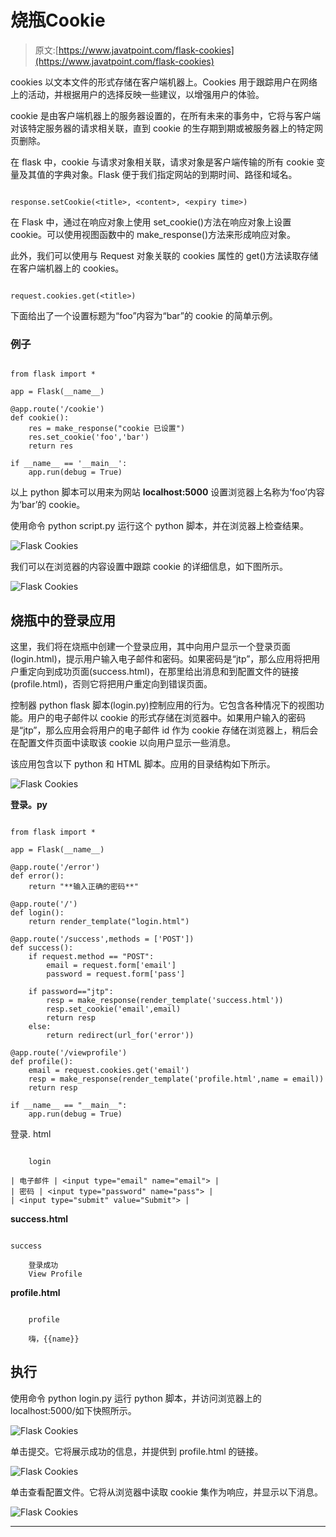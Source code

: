 # 烧瓶Cookie

> 原文:[https://www.javatpoint.com/flask-cookies](https://www.javatpoint.com/flask-cookies)

cookies 以文本文件的形式存储在客户端机器上。Cookies 用于跟踪用户在网络上的活动，并根据用户的选择反映一些建议，以增强用户的体验。

cookie 是由客户端机器上的服务器设置的，在所有未来的事务中，它将与客户端对该特定服务器的请求相关联，直到 cookie 的生存期到期或被服务器上的特定网页删除。

在 flask 中，cookie 与请求对象相关联，请求对象是客户端传输的所有 cookie 变量及其值的字典对象。Flask 便于我们指定网站的到期时间、路径和域名。

```

response.setCookie(<title>, <content>, <expiry time>)

```

在 Flask 中，通过在响应对象上使用 set_cookie()方法在响应对象上设置 cookie。可以使用视图函数中的 make_response()方法来形成响应对象。

此外，我们可以使用与 Request 对象关联的 cookies 属性的 get()方法读取存储在客户端机器上的 cookies。

```

request.cookies.get(<title>)

```

下面给出了一个设置标题为“foo”内容为“bar”的 cookie 的简单示例。

### 例子

```

from flask import *

app = Flask(__name__)

@app.route('/cookie')
def cookie():
	res = make_response("cookie 已设置")
	res.set_cookie('foo','bar')
	return res

if __name__ == '__main__':
	app.run(debug = True)

```

以上 python 脚本可以用来为网站 **localhost:5000** 设置浏览器上名称为‘foo’内容为‘bar’的 cookie。

使用命令 python script.py 运行这个 python 脚本，并在浏览器上检查结果。

![Flask Cookies](../Images/2dfbd80b7eae35e28d25affb49857fc2.png)

我们可以在浏览器的内容设置中跟踪 cookie 的详细信息，如下图所示。

![Flask Cookies](../Images/789850bcee616fa1aa612476e6f0e9c0.png)

## 烧瓶中的登录应用

这里，我们将在烧瓶中创建一个登录应用，其中向用户显示一个登录页面(login.html)，提示用户输入电子邮件和密码。如果密码是“jtp”，那么应用将把用户重定向到成功页面(success.html)，在那里给出消息和到配置文件的链接(profile.html)，否则它将把用户重定向到错误页面。

控制器 python flask 脚本(login.py)控制应用的行为。它包含各种情况下的视图功能。用户的电子邮件以 cookie 的形式存储在浏览器中。如果用户输入的密码是“jtp”，那么应用会将用户的电子邮件 id 作为 cookie 存储在浏览器上，稍后会在配置文件页面中读取该 cookie 以向用户显示一些消息。

该应用包含以下 python 和 HTML 脚本。应用的目录结构如下所示。

![Flask Cookies](../Images/458c0788171a36b664c7adce682253b5.png)

**登录。py**

```

from flask import *

app = Flask(__name__)

@app.route('/error')
def error():
	return "**输入正确的密码**"

@app.route('/')
def login():
	return render_template("login.html")

@app.route('/success',methods = ['POST'])
def success():
	if request.method == "POST":
		email = request.form['email']
		password = request.form['pass']

	if password=="jtp":
		resp = make_response(render_template('success.html'))
		resp.set_cookie('email',email)
		return resp
	else:
		return redirect(url_for('error'))

@app.route('/viewprofile')
def profile():
	email = request.cookies.get('email')
	resp = make_response(render_template('profile.html',name = email))
	return resp

if __name__ == "__main__":
	app.run(debug = True)

```

登录. html

```

	login

| 电子邮件 | <input type="email" name="email"> |
| 密码 | <input type="password" name="pass"> |
| <input type="submit" value="Submit"> |

```

**success.html**

```

success

	登录成功
	View Profile

```

**profile.html**

```

	profile

	嗨，{{name}}

```

## 执行

使用命令 python login.py 运行 python 脚本，并访问浏览器上的 localhost:5000/如下快照所示。

![Flask Cookies](../Images/3766f30c4cc3a63a6cdd95d8971ababd.png)

单击提交。它将展示成功的信息，并提供到 profile.html 的链接。

![Flask Cookies](../Images/c2893591211a8deffaecdd46f6e957d3.png)

单击查看配置文件。它将从浏览器中读取 cookie 集作为响应，并显示以下消息。

![Flask Cookies](../Images/480edf923ede1f9f7cde9393b627f51e.png)

* * *